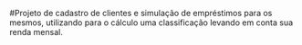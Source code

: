 #Projeto de cadastro de clientes e simulação de empréstimos para os mesmos, utilizando para o cálculo uma classificação levando em conta sua renda mensal.
